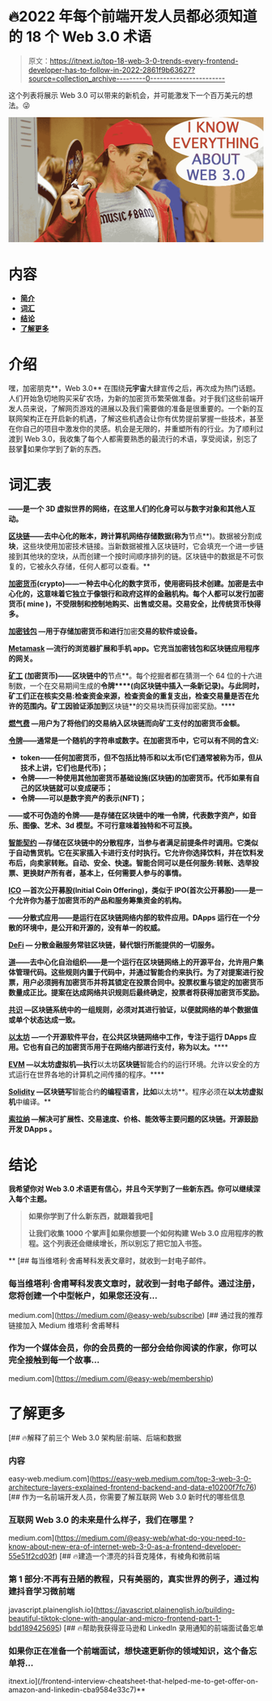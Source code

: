 # 🔥2022 年每个前端开发人员都必须知道的 18 个 Web 3.0 术语

> 原文：<https://itnext.io/top-18-web-3-0-trends-every-frontend-developer-has-to-follow-in-2022-2861f9b63627?source=collection_archive---------0----------------------->

这个列表将展示 Web 3.0 可以带来的新机会，并可能激发下一个百万美元的想法。😜

![](img/3030465f65769ae5dcaeb01894a6b396.png)

# 内容

*   [**简介**](#6981)
*   [**词汇**](#4ac6)
*   [**结论**](#b822)
*   [**了解更多**](#729e)

# 介绍

嘿，加密朋克**，Web 3.0** 在围绕**元宇宙**大肆宣传之后，再次成为热门话题。人们开始急切地购买采矿农场，为新的加密货币繁荣做准备。对于我们这些前端开发人员来说，了解网页游戏的进展以及我们需要做的准备是很重要的。一个新的互联网架构正在开启新的机遇，了解这些机遇会让你有优势提前掌握一些技术，甚至在你自己的项目中激发你的灵感。机会是无限的，并重塑所有的行业。为了顺利过渡到 Web 3.0，我收集了每个人都需要熟悉的最流行的术语，享受阅读，别忘了鼓掌👏如果你学到了新的东西。

# 词汇表

[](https://www.usatoday.com/story/tech/2021/11/10/metaverse-what-is-it-explained-facebook-microsoft-meta-vr/6337635001/)**——是一个 3D 虚拟世界的网络，在这里人们的化身可以与数字对象和其他人互动。**

**[**区块链**](https://www.investopedia.com/terms/b/blockchain.asp)——去中心化的账本，跨计算机网络存储数据(称为**节点**)。数据被分割成**块**，这些块使用加密技术链接。当新数据被推入区块链时，它会填充一个进一步链接到其他块的空块，从而创建一个按时间顺序排列的链。区块链中的数据是不可恢复的，它被永久存储，任何人都可以查看。**

**[**加密货币**](https://www.investopedia.com/terms/c/cryptocurrency.asp)(**crypto**)——一种去中心化的数字货币，使用密码技术创建。加密是去中心化的，这意味着它独立于像银行和政府这样的金融机构。每个人都可以发行加密货币( **mine** )，不受限制和控制地购买、出售或交易。交易安全，比传统货币快得多。**

**[**加密钱包**](https://www.coinbase.com/learn/crypto-basics/what-is-a-crypto-wallet) —用于存储加密货币和进行**加密**交易的软件或设备。**

**[**Metamask**](https://metamask.io/) —流行的浏览器扩展和手机 app。它充当加密钱包和区块链应用程序的网关。**

**[**矿工**](https://www.investopedia.com/tech/how-does-bitcoin-mining-work/) (加密货币)——**区块链**中的**节点**。每个挖掘者都在猜测一个 64 位的十六进制数，一个在交易期间生成的**令牌****(向区块链中插入一条新记录)。与此同时，矿工们正在核实交易:检查资金来源，检查资金的重复支出，检查交易量是否在允许的范围内。矿工因验证添加到**区块链**的交易块而获得加密奖励。****

****[**燃气费**](https://ethereum.org/en/developers/docs/gas/#:~:text=Gas%20refers%20to%20the%20fee,a%20transaction%20on%20Ethereum%20successfully.&text=Gas%20fees%20are%20paid%20in,(10%2D9%20ETH).) —用户为了将他们的交易纳入**区块链**而向矿工支付的加密货币金额。****

****[**令牌**](https://www.investopedia.com/terms/c/crypto-token.asp#:~:text=What%20is%20a%20crypto%20token,for%20investment%20or%20economic%20purposes.)——通常是一个随机的字符串或数字。在加密货币中，它可以有不同的含义:****

*   ****token——任何加密货币，但不包括比特币和以太币(它们通常被称为**币**，但从技术上讲，它们也是代币)；****
*   ****令牌——一种使用其他加密货币基础设施(区块链)的加密货币。代币如果有自己的区块链就可以变成硬币；****
*   ****令牌——可以是数字资产的表示(**NFT**)；****

****[](https://www.investopedia.com/terms/s/smart-contracts.asp)**——或不可伪造的令牌——是存储在**区块链**中的唯一令牌，代表数字资产，如音乐、图像、艺术、3d 模型。不可行意味着独特和不可互换。******

****[**智能契约**](https://www.investopedia.com/terms/s/smart-contracts.asp) —存储在**区块链**中的分散程序，当参与者满足前提条件时调用。它类似于自动售货机。它在买家插入卡进行支付时执行。它允许你选择饮料，并在饮料发布后，向卖家转账。**自动**、**安全**、**快速**。智能合同可以是任何服务:转账、选举投票、更换财产所有者，基本上，任何需要人参与的事情。****

****[**ICO**](https://www.investopedia.com/terms/i/initial-coin-offering-ico.asp) —首次公开募股(Initial Coin Offering)，类似于 IPO(首次公开募股)——是一个允许你为基于加密货币的产品和服务筹集资金的机构。****

****[](https://ethereum.org/en/dapps/)**——分散式应用——是运行在**区块链**网络内部的软件应用。DApps 运行在一个分散的环境中，是公开和开源的，没有单一的权威。******

****[**DeFi**](https://www.investopedia.com/decentralized-finance-defi-5113835) — **分散金融**服务常驻**区块链**，替代银行所能提供的一切服务。****

****[**道**](https://ethereum.org/en/dao/)——去中心化自治组织——是一个运行在区块链网络上的开源平台，允许用户集体管理代码。这些规则内置于代码中，并通过**智能合约**来执行。为了对提案进行投票，用户必须拥有加密货币并将其锁定在投票合同中。投票权重与锁定的加密货币数量成正比。提案在达成网络共识规则后最终确定，投票者将获得加密货币奖励。****

****[**共识**](https://decrypt.co/resources/consensus-protocols-what-are-they-guide-how-to-explainer) —区块链系统中的一组规则，必须对其进行验证，以便就网络的单个数据值或单个状态达成一致。****

****[**以太坊**](https://ethereum.org/en/) —一个开源软件平台，在公共区块链网络中工作，专注于运行 **DApps** 应用。它也有自己的加密货币**用于在网络内部进行支付，称为**以太**。******

**[**EVM**](https://ethereum.org/en/developers/docs/evm/) —以太坊虚拟机—执行**以太坊**区块链**智能合约的运行环境。允许以安全的方式运行在世界各地的计算机之间传播的程序。****

**[**Solidity**](https://docs.soliditylang.org/en/v0.8.11/) —区块链写**智能合约**的编程语言，比如**以太坊**。程序必须在**以太坊虚拟机**中编译。**

**[**索拉纳**](https://solana.com/) —解决可扩展性、交易速度、价格、能效等主要问题的区块链。开源鼓励开发 **DApps** 。**

# ****结论****

**我希望你对 Web 3.0 术语更有信心，并且今天学到了一些新东西。你可以继续深入每个主题。**

> **如果你学到了什么新东西，就跟着我吧🙌**
> 
> **让我们收集 1000 个掌声👏如果你想要一个如何构建 Web 3.0 应用程序的教程。这个列表还会继续增长，所以别忘了把它加入书签。**

**[](https://medium.com/@easy-web/subscribe) [## 每当维塔利·舍甫琴科发表文章时，就收到一封电子邮件。

### 每当维塔利·舍甫琴科发表文章时，就收到一封电子邮件。通过注册，您将创建一个中型帐户，如果您还没有…

medium.com](https://medium.com/@easy-web/subscribe) [](https://medium.com/@easy-web/membership) [## 通过我的推荐链接加入 Medium 维塔利·舍甫琴科

### 作为一个媒体会员，你的会员费的一部分会给你阅读的作家，你可以完全接触到每一个故事…

medium.com](https://medium.com/@easy-web/membership) 

# **了解更多**

[](https://easy-web.medium.com/top-3-web-3-0-architecture-layers-explained-frontend-backend-and-data-e10200f7fc76) [## 🔥解释了前三个 Web 3.0 架构层:前端、后端和数据

### 内容

easy-web.medium.com](https://easy-web.medium.com/top-3-web-3-0-architecture-layers-explained-frontend-backend-and-data-e10200f7fc76) [](https://medium.com/@easy-web/what-do-you-need-to-know-about-new-era-of-internet-web-3-0-as-a-frontend-developer-55e51f2cd03f) [## 作为一名前端开发人员，你需要了解互联网 Web 3.0 新时代的哪些信息

### 互联网 Web 3.0 的未来是什么样子，我们在哪里？

medium.com](https://medium.com/@easy-web/what-do-you-need-to-know-about-new-era-of-internet-web-3-0-as-a-frontend-developer-55e51f2cd03f) [](https://javascript.plainenglish.io/building-beautiful-tiktok-clone-with-angular-and-micro-frontend-part-1-bdd189425695) [## 🔥建造一个漂亮的抖音克隆体，有棱角和微前端

### 第 1 部分:不再有丑陋的教程，只有美丽的，真实世界的例子，通过构建抖音学习微前端

javascript.plainenglish.io](https://javascript.plainenglish.io/building-beautiful-tiktok-clone-with-angular-and-micro-frontend-part-1-bdd189425695) [](/frontend-interview-cheatsheet-that-helped-me-to-get-offer-on-amazon-and-linkedin-cba9584e33c7) [## 🔥帮助我获得亚马逊和 LinkedIn 录用通知的前端面试备忘单

### 如果你正在准备一个前端面试，想快速更新你的领域知识，这个备忘单将…

itnext.io](/frontend-interview-cheatsheet-that-helped-me-to-get-offer-on-amazon-and-linkedin-cba9584e33c7)**